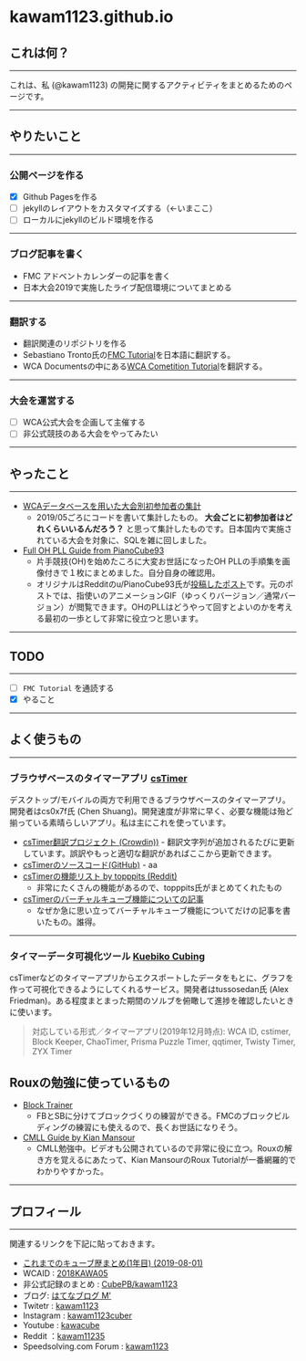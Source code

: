 # kawam1123.github.io
## これは何？
- - -
これは、私 (@kawam1123) の開発に関するアクティビティをまとめるためのページです。

- - -

## やりたいこと

- - -
### 公開ページを作る
- [x] Github Pagesを作る
- [ ] jekyllのレイアウトをカスタマイズする（←いまここ）
- [ ] ローカルにjekyllのビルド環境を作る

- - -
### ブログ記事を書く
- FMC アドベントカレンダーの記事を書く
- 日本大会2019で実施したライブ配信環境についてまとめる

- - -
### 翻訳する
- 翻訳関連のリポジトリを作る
- Sebastiano Tronto氏の[FMC Tutorial](https://fmcsolves.cubing.net/fmc_tutorial_ENG.pdf)を日本語に翻訳する。
- WCA Documentsの中にある[WCA Cometition Tutorial](https://www.worldcubeassociation.org/files/WCA_Competition_Tutorial.pdf)を翻訳する。

- - -
### 大会を運営する
- [ ] WCA公式大会を企画して主催する
- [ ] 非公式競技のある大会をやってみたい

- - -
## やったこと
- - -
- [WCAデータベースを用いた大会別初参加者の集計](https://github.com/kawam1123/wcadb)
    - 2019/05ごろにコードを書いて集計したもの。 **大会ごとに初参加者はどれくらいいるんだろう？** と思って集計したものです。日本国内で実施されている大会を対象に、SQLを雑に回しました。
- [Full OH PLL Guide from PianoCube93](https://kawam1123.github.io/one-handed/Full%20OH%20PLL%20Guide%20from%20PianoCube93.pdf)
    - 片手競技(OH)を始めたころに大変お世話になったOH PLLの手順集を画像付きで１枚にまとめました。自分自身の確認用。
    - オリジナルはRedditのu/PianoCube93氏が[投稿したポスト](https://www.reddit.com/r/Cubers/comments/7c2es2/full_oh_pll_guide/)です。元のポストでは、指使いのアニメーションGIF（ゆっくりバージョン／通常バージョン）が閲覧できます。OHのPLLはどうやって回すとよいのかを考える最初の一歩として非常に役立つと思います。

- - -
## TODO
- - -
- [ ] `FMC Tutorial` を通読する
- [x] やること

- - -

## よく使うもの

- - -

### ブラウザベースのタイマーアプリ [csTimer](https://cstimer.net/)
デスクトップ/モバイルの両方で利用できるブラウザベースのタイマーアプリ。開発者はcs0x7f氏 (Chen Shuang)。開発速度が非常に早く、必要な機能は殆ど揃っている素晴らしいアプリ。私は主にこれを使っています。
- [csTimer翻訳プロジェクト (Crowdin))](https://crowdin.com/project/cstimer)
        - 翻訳文字列が追加されるたびに更新しています。誤訳やもっと適切な翻訳があればここから更新できます。
- [csTimerのソースコード(GitHub)](https://github.com/cs0x7f/cstimer)
        - aa
- [csTimerの機能リスト by topppits (Reddit)](https://www.reddit.com/r/Cubers/wiki/cstimer)
    - 非常にたくさんの機能があるので、topppits氏がまとめてくれたもの
- [csTimerのバーチャルキューブ機能についての記事](https://kawam1123.hatenablog.com/entry/2019/08/18/082542)
    - なぜか急に思い立ってバーチャルキューブ機能についてだけの記事を書いたもの。誰得。

- - -

### タイマーデータ可視化ツール [Kuebiko Cubing](http://www.kuebiko-cubing.com/)
csTimerなどのタイマーアプリからエクスポートしたデータをもとに、グラフを作って可視化できるようにしてくれるサービス。開発者はtussosedan氏 (Alex Friedman)。ある程度まとまった期間のソルブを俯瞰して進捗を確認したいときに使います。

>対応している形式／タイマーアプリ(2019年12月時点): WCA ID, cstimer, Block Keeper, ChaoTimer, Prisma Puzzle Timer, qqtimer, Twisty Timer, ZYX Timer

## Rouxの勉強に使っているもの
- [Block Trainer](https://cubegrass.appspot.com/block_trainer/)
    - FBとSBに分けてブロックづくりの練習ができる。FMCのブロックビルディングの練習にも使えるので、長くお世話になりそう。
- [CMLL Guide by Kian Mansour](https://sites.google.com/view/kianroux/cmll)
    - CMLL勉強中。ビデオも公開されているので非常に役に立つ。Rouxの解き方を覚えるにあたって、Kian MansourのRoux Tutorialが一番網羅的でわかりやすかった。

- - -
## プロフィール
- - -
関連するリンクを下記に貼っておきます。

- [これまでのキューブ歴まとめ(1年目) (2019-08-01)](https://kawam1123.hatenablog.com/entry/2019/08/01/130802)
- WCAID : [2018KAWA05](https://www.worldcubeassociation.org/persons/2018KAWA05)
- 非公式記録のまとめ : [CubePB/kawam1123](https://cubepb.com/user/313384)
- ブログ: [はてなブログ M'](https://kawam1123.hatenablog.com/)
- Twitetr : [kawam1123](https://twitter.com/kawam1123)
- Instagram : [kawam1123cuber](https://www.instagram.com/kawam1123cuber)
- Youtube : [kawacube](https://www.youtube.com/channel/UChIJUW9WUwcijE8RYxFBf5A)
- Reddit ：[kawam11235](https://www.reddit.com/user/kawam11235)
- Speedsolving.com Forum : [kawam1123](https://www.speedsolving.com/members/kawam1123.48547/)
